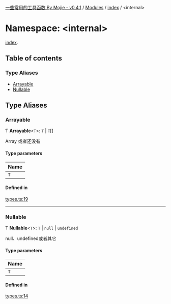 [一些常用的工具函数 By Mojie - v0.4.1](../README.md) / [Modules](../modules.md) / [index](index.md) / <internal\>

# Namespace: <internal\>

[index](index.md).<internal>

## Table of contents

### Type Aliases

- [Arrayable](index._internal_.md#arrayable)
- [Nullable](index._internal_.md#nullable)

## Type Aliases

### Arrayable

Ƭ **Arrayable**<`T`\>: `T` \| `T`[]

Array 或者还没有

#### Type parameters

| Name |
| :------ |
| `T` |

#### Defined in

[types.ts:19](https://github.com/mojiefong/utils/blob/0078c5c/src/types.ts#L19)

___

### Nullable

Ƭ **Nullable**<`T`\>: `T` \| ``null`` \| `undefined`

null、undefined或者其它

#### Type parameters

| Name |
| :------ |
| `T` |

#### Defined in

[types.ts:14](https://github.com/mojiefong/utils/blob/0078c5c/src/types.ts#L14)
